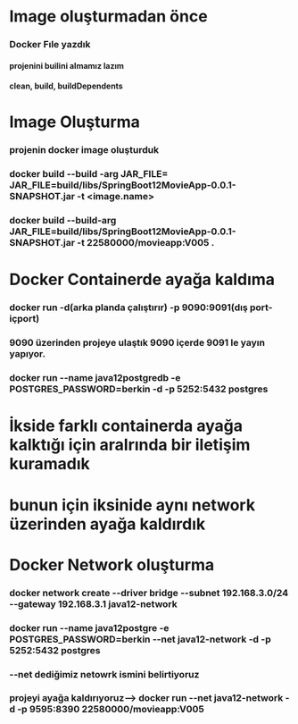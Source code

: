 # Image oluşturmadan önce
###  Docker Fıle yazdık
#### projenini builini almamız lazım
#### clean, build, buildDependents

# Image Oluşturma
### projenin docker image oluşturduk
### docker build --build -arg JAR_FILE= JAR_FILE=build/libs/SpringBoot12MovieApp-0.0.1-SNAPSHOT.jar -t <image.name>
### docker build --build-arg JAR_FILE=build/libs/SpringBoot12MovieApp-0.0.1-SNAPSHOT.jar -t 22580000/movieapp:V005 .

# Docker Containerde ayağa kaldıma
### docker run -d(arka planda çalıştırır) -p 9090:9091(dış port- içport)
### 9090 üzerinden projeye ulaştık 9090 içerde 9091 le yayın yapıyor.
### docker run --name java12postgredb -e POSTGRES_PASSWORD=berkin -d -p 5252:5432 postgres


# İkside farklı containerda ayağa kalktığı için aralrında bir iletişim kuramadık
# bunun için iksinide aynı network üzerinden ayağa kaldırdık

# Docker Network oluşturma
### docker network create --driver bridge --subnet 192.168.3.0/24 --gateway 192.168.3.1 java12-network
###  docker run --name java12postgre -e POSTGRES_PASSWORD=berkin --net java12-network -d -p 5252:5432 postgres
### --net dediğimiz netowrk ismini belirtiyoruz
### projeyi ayağa kaldırıyoruz--> docker run --net java12-network -d -p 9595:8390 22580000/movieapp:V005   